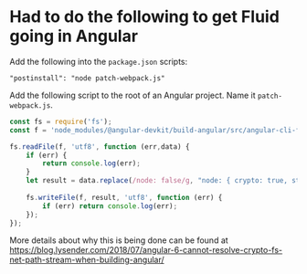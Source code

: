 # Had to do the following to get Fluid going in Angular

Add the following into the `package.json` scripts:

`"postinstall": "node patch-webpack.js"`

Add the following script to the root of an Angular project. Name it `patch-webpack.js`.

```javascript
const fs = require('fs');
const f = 'node_modules/@angular-devkit/build-angular/src/angular-cli-files/models/webpack-configs/browser.js';

fs.readFile(f, 'utf8', function (err,data) {
    if (err) {
        return console.log(err);
    }
    let result = data.replace(/node: false/g, "node: { crypto: true, stream: true, fs: 'empty', net: 'empty', assert: true }");
    
    fs.writeFile(f, result, 'utf8', function (err) {
        if (err) return console.log(err);
    });
});
```

More details about why this is being done can be found at https://blog.lysender.com/2018/07/angular-6-cannot-resolve-crypto-fs-net-path-stream-when-building-angular/

